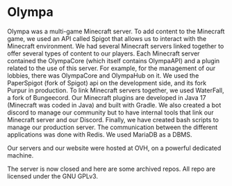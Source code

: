 # Olympa

Olympa was a multi-game Minecraft server. To add content to the Minecraft game, we used an API called Spigot that allows us to interact with the Minecraft environment.
We had several Minecraft servers linked together to offer several types of content to our players.
Each Minecraft server contained the OlympaCore (which itself contains OlympaAPI) and a plugin related to the use of this server. For example, for the management of our lobbies, there was OlympaCore and OlympaHub on it.
We used the PaperSpigot (fork of Spigot) api on the development side, and its fork Purpur in production. To link Minecraft servers together, we used WaterFall, a fork of Bungeecord.
Our Minecraft plugins are developed in Java 17 (Minecraft was coded in Java) and built with Gradle.
We also created a bot discord to manage our community but to have internal tools that link our Minecraft server and our Discord.
Finally, we have created bash scripts to manage our production server.
The communication between the different applications was done with Redis. We used MariaDB as a DBMS.

Our servers and our website were hosted at OVH, on a powerful dedicated machine.

The server is now closed and here are some archived repos. All repo are licensed under the GNU GPLv3.
